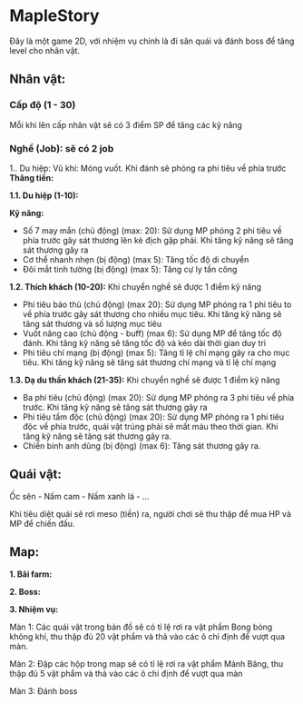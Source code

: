 # MapleStory

Đây là một game 2D, với nhiệm vụ chính là đi săn quái và đánh boss để tăng level cho nhân vật.

## Nhân vật:

### Cấp độ (1 - 30)

Mỗi khi lên cấp nhân vật sẽ có 3 điểm SP để tăng các kỹ năng

### Nghề (Job): sẽ có 2 job

1.. Du hiệp:
Vũ khí: Móng vuốt. Khi đánh sẽ phóng ra phi tiêu về phía trước \
**Thăng tiến:**

**1.1. Du hiệp (1-10):**

**Kỹ năng:**

- Số 7 may mắn (chủ động) (max: 20): Sử dụng MP phóng 2 phi tiêu về phía trước gây sát thương lên kẻ địch gặp phải. Khi tăng kỹ năng sẽ tăng sát thương gây ra
- Cơ thể nhanh nhẹn (bị động) (max 5): Tăng tốc độ di chuyển
- Đôi mắt tinh tường (bị động) (max 5): Tăng cự ly tấn công

**1.2. Thích khách (10-20):** Khi chuyển nghề sẽ được 1 điểm kỹ năng

- Phi tiêu báo thù (chủ động) (max 20): Sử dụng MP phóng ra 1 phi tiêu to về phía trước gây sát thương cho nhiều mục tiêu. Khi tăng kỹ năng sẽ tăng sát thương và số lượng mục tiêu
- Vuốt nâng cao (chủ động - buff) (max 6): Sử dụng MP để tăng tốc độ đánh. Khi tăng kỹ năng sẽ tăng tốc độ và kéo dài thời gian duy trì
- Phi tiêu chí mạng (bị động) (max 5): Tăng tỉ lệ chí mạng gây ra cho mục tiêu. Khi tăng kỹ năng sẽ tăng sát thương chí mạng và tỉ lệ chí mạng

**1.3. Dạ du thần khách (21-35):** Khi chuyển nghề sẽ được 1 điểm kỹ năng

- Ba phi tiêu (chủ động) (max 20): Sử dụng MP phóng ra 3 phi tiêu về phía trước. Khi tăng kỹ năng sẽ tăng sát thương gây ra
- Phi tiêu tẩm độc (chủ động) (max 20): Sử dụng MP phóng ra 1 phi tiêu độc về phía trước, quái vật trúng phải sẽ mất máu theo thời gian. Khi tăng kỹ năng sẽ tăng sát thương gây ra.
- Chiến binh anh dũng (bị động) (max 6): Tăng sát thương gây ra.

## Quái vật:

Ốc sên - Nấm cam - Nấm xanh lá - …

Khi tiêu diệt quái sẽ rơi meso (tiền) ra, người chơi sẽ thu thập để mua HP và MP để chiến đấu.

## Map:

**1. Bãi farm:**

**2. Boss:**

**3. Nhiệm vụ:**

Màn 1: Các quái vật trong bản đồ sẽ có tỉ lệ rơi ra vật phẩm Bong bóng không khí, thu thập đủ 20 vật phẩm và thả vào các ô chỉ định để vượt qua màn.

Màn 2: Đập các hộp trong map sẽ có tỉ lệ rơi ra vật phẩm Mảnh Băng, thu thập đủ 5 vật phẩm và thả vào các ô chỉ định để vượt qua màn

Màn 3: Đánh boss
